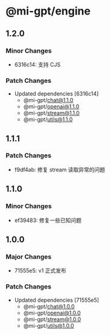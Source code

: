 # @mi-gpt/engine

## 1.2.0

### Minor Changes

- 6316c14: 支持 CJS

### Patch Changes

- Updated dependencies [6316c14]
  - @mi-gpt/chat@1.1.0
  - @mi-gpt/openai@1.1.0
  - @mi-gpt/stream@1.1.0
  - @mi-gpt/utils@1.1.0

## 1.1.1

### Patch Changes

- f9df4ab: 修复 stream 读取异常的问题

## 1.1.0

### Minor Changes

- ef39483: 修复一些已知问题

## 1.0.0

### Major Changes

- 71555e5: v1 正式发布

### Patch Changes

- Updated dependencies [71555e5]
  - @mi-gpt/chat@1.0.0
  - @mi-gpt/openai@1.0.0
  - @mi-gpt/stream@1.0.0
  - @mi-gpt/utils@1.0.0
